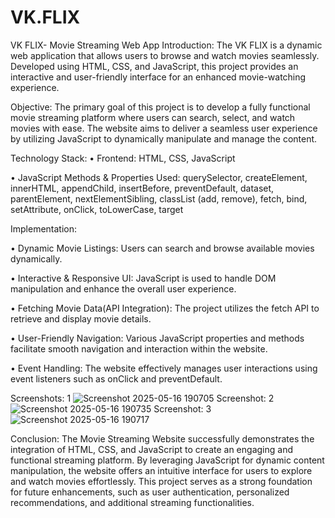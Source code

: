 # VK.FLIX
VK FLIX- Movie Streaming Web App
Introduction: The VK FLIX is a dynamic web application that allows users to browse and watch movies seamlessly. Developed using HTML, CSS, and JavaScript, this project provides an interactive and user-friendly interface for an enhanced movie-watching experience.

Objective: The primary goal of this project is to develop a fully functional movie streaming platform where users can search, select, and watch movies with ease. The website aims to deliver a seamless user experience by utilizing JavaScript to dynamically manipulate and manage the content.

Technology Stack:
•   Frontend: HTML, CSS, JavaScript

• JavaScript Methods & Properties Used: 
querySelector, createElement, innerHTML, appendChild, insertBefore, preventDefault, dataset, parentElement, nextElementSibling, classList (add, remove), fetch, bind, setAttribute, onClick, toLowerCase, target 

Implementation:

• Dynamic Movie Listings: Users can search and browse available movies dynamically.

• Interactive & Responsive UI: JavaScript is used to handle DOM manipulation and enhance the overall user experience.

• Fetching Movie Data(API Integration): The project utilizes the fetch API to retrieve and display movie details.

• User-Friendly Navigation: Various JavaScript properties and methods facilitate smooth navigation and interaction within the website.

• Event Handling: The website effectively manages user interactions using event listeners such as onClick and preventDefault.



Screenshots: 
1
![Screenshot 2025-05-16 190705](https://github.com/user-attachments/assets/e3fdef8e-9cc8-4338-9cc6-c2a535a83f88) 
Screenshot: 2
![Screenshot 2025-05-16 190735](https://github.com/user-attachments/assets/89d2a5eb-c044-4558-aacf-9a908e30fea1)
Screenshot: 3
![Screenshot 2025-05-16 190717](https://github.com/user-attachments/assets/55504d31-0f41-4ae6-8f77-b6a903910f90)






Conclusion: The Movie Streaming Website successfully demonstrates the integration of HTML, CSS, and JavaScript to create an engaging and functional streaming platform. By leveraging JavaScript for dynamic content manipulation, the website offers an intuitive interface for users to explore and watch movies effortlessly. This project serves as a strong foundation for future enhancements, such as user authentication, personalized recommendations, and additional streaming functionalities.
